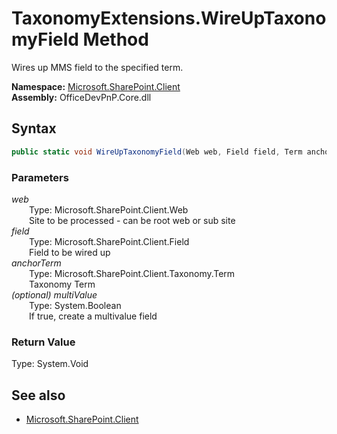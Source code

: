 # TaxonomyExtensions.WireUpTaxonomyField Method  
Wires up MMS field to the specified term.  

**Namespace:** [Microsoft.SharePoint.Client](Microsoft.SharePoint.Client.md)  
**Assembly:** OfficeDevPnP.Core.dll  
## Syntax
```C#
public static void WireUpTaxonomyField(Web web, Field field, Term anchorTerm, Boolean multiValue)
```
### Parameters
*web*  
&emsp;&emsp;Type: Microsoft.SharePoint.Client.Web  
&emsp;&emsp;Site to be processed - can be root web or sub site  
*field*  
&emsp;&emsp;Type: Microsoft.SharePoint.Client.Field  
&emsp;&emsp;Field to be wired up  
*anchorTerm*  
&emsp;&emsp;Type: Microsoft.SharePoint.Client.Taxonomy.Term  
&emsp;&emsp;Taxonomy Term  
*(optional) multiValue*  
&emsp;&emsp;Type: System.Boolean  
&emsp;&emsp;If true, create a multivalue field  
### Return Value
Type: System.Void  

## See also
- [Microsoft.SharePoint.Client](Microsoft.SharePoint.Client.md)
